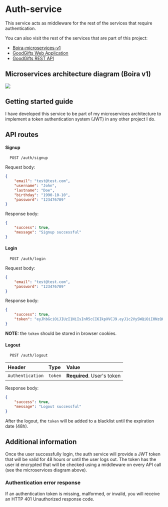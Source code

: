 # Auth-service

This service acts as middleware for the rest of the services that require authentication.

You can also visit the rest of the services that are part of this project:

- [Boira-microservices-v1](https://github.com/Gguardiola/Boira-Microservices-v1)
- [GoodGifts Web Application](https://github.com/Gguardiola/goodgifts-nextjs-app)
- [GoodGifts REST API](https://github.com/Gguardiola/goodgifts-rest-api)


## Microservices architecture diagram (Boira v1)

<img src="https://content.pstmn.io/d120c632-cb99-4d02-9c2d-c0091865102e/Qm9pcmFNaWNyb3NlcnZpY2VzRGlhZ3JhbS12MS5wbmc=">

## Getting started guide

I have developed this service to be part of my microservices architecture to implement a token authentication system (JWT) in any other project I do. 

## API routes

#### Signup

```http
  POST /auth/signup
```

Request body:

```json
{
    "email": "test@test.com",
    "username": "John",
    "lastname": "Doe",
    "birthday": "1990-10-10",
    "password": "123476789"
}
```

Response body:


```json
{
    "success": true,
    "message": "Signup successful"
}
```

#### Login

```http
  POST /auth/login
```
Request body:

```json
{
    "email": "test@test.com",
    "password": "123476789"
}
```

Response body:


```json
{
    "success": true,
    "token": "eyJhbGciOiJIUzI1NiIsInR5cCI6IkpXVCJ9.eyJ1c2VySWQiOiI0NzQ0NWE4OS02ZjcyLTQ5NjctYmM2Ny03YjA1M2ZjMDEyYjkiLCJpYXQiOjE3MDQyNDQzMzcsImV4cCI6MTcwNDQxNzEzN30.f5D1BvD0qGKI8sELSO2ehzePxfM1RAcwKWdqCAXQ9_s"
}
```
**NOTE:** the `token` should be stored in browser cookies.

#### Logout

```http
  POST /auth/logout
```
| Header | Type     | Value                       |
| :-------- | :------- | :-------------------------------- |
| `Authentication`      | `token` | **Required**. User's token|

Response body:


```json
{
    "success": true,
    "message": "Logout successful"
}
```

After the logout, the `token` will be added to a blacklist until the expiration date (48h).

## Additional information

Once the user successfully login, the auth service will provide a JWT token that will be valid for 48 hours or until the user logs out. The token has the user id encrypted that will be checked using a middleware on every API call (see the microservices diagram above).

### Authentication error response

If an authentication token is missing, malformed, or invalid, you will receive an HTTP 401 Unauthorized response code.


